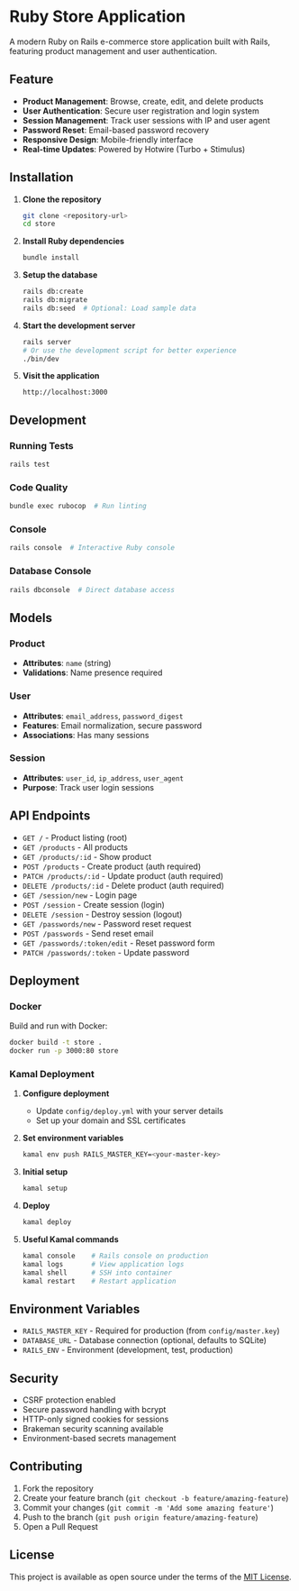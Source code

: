 # Ruby Store Application

A modern Ruby on Rails e-commerce store application built with Rails, featuring product management and user authentication.

## Feature

- **Product Management**: Browse, create, edit, and delete products
- **User Authentication**: Secure user registration and login system
- **Session Management**: Track user sessions with IP and user agent
- **Password Reset**: Email-based password recovery
- **Responsive Design**: Mobile-friendly interface
- **Real-time Updates**: Powered by Hotwire (Turbo + Stimulus)

## Installation

1. **Clone the repository**
   ```bash
   git clone <repository-url>
   cd store
   ```

2. **Install Ruby dependencies**
   ```bash
   bundle install
   ```

3. **Setup the database**
   ```bash
   rails db:create
   rails db:migrate
   rails db:seed  # Optional: Load sample data
   ```

4. **Start the development server**
   ```bash
   rails server
   # Or use the development script for better experience
   ./bin/dev
   ```

5. **Visit the application**
   ```
   http://localhost:3000
   ```

## Development

### Running Tests
```bash
rails test
```

### Code Quality
```bash
bundle exec rubocop  # Run linting
```

### Console
```bash
rails console  # Interactive Ruby console
```

### Database Console
```bash
rails dbconsole  # Direct database access
```

## Models

### Product
- **Attributes**: `name` (string)
- **Validations**: Name presence required

### User
- **Attributes**: `email_address`, `password_digest`
- **Features**: Email normalization, secure password
- **Associations**: Has many sessions

### Session
- **Attributes**: `user_id`, `ip_address`, `user_agent`
- **Purpose**: Track user login sessions

## API Endpoints

- `GET /` - Product listing (root)
- `GET /products` - All products
- `GET /products/:id` - Show product
- `POST /products` - Create product (auth required)
- `PATCH /products/:id` - Update product (auth required)
- `DELETE /products/:id` - Delete product (auth required)
- `GET /session/new` - Login page
- `POST /session` - Create session (login)
- `DELETE /session` - Destroy session (logout)
- `GET /passwords/new` - Password reset request
- `POST /passwords` - Send reset email
- `GET /passwords/:token/edit` - Reset password form
- `PATCH /passwords/:token` - Update password

## Deployment

### Docker

Build and run with Docker:
```bash
docker build -t store .
docker run -p 3000:80 store
```

### Kamal Deployment

1. **Configure deployment**
   - Update `config/deploy.yml` with your server details
   - Set up your domain and SSL certificates

2. **Set environment variables**
   ```bash
   kamal env push RAILS_MASTER_KEY=<your-master-key>
   ```

3. **Initial setup**
   ```bash
   kamal setup
   ```

4. **Deploy**
   ```bash
   kamal deploy
   ```

5. **Useful Kamal commands**
   ```bash
   kamal console    # Rails console on production
   kamal logs       # View application logs
   kamal shell      # SSH into container
   kamal restart    # Restart application
   ```

## Environment Variables

- `RAILS_MASTER_KEY` - Required for production (from `config/master.key`)
- `DATABASE_URL` - Database connection (optional, defaults to SQLite)
- `RAILS_ENV` - Environment (development, test, production)

## Security

- CSRF protection enabled
- Secure password handling with bcrypt
- HTTP-only signed cookies for sessions
- Brakeman security scanning available
- Environment-based secrets management

## Contributing

1. Fork the repository
2. Create your feature branch (`git checkout -b feature/amazing-feature`)
3. Commit your changes (`git commit -m 'Add some amazing feature'`)
4. Push to the branch (`git push origin feature/amazing-feature`)
5. Open a Pull Request

## License

This project is available as open source under the terms of the [MIT License](https://opensource.org/licenses/MIT).
